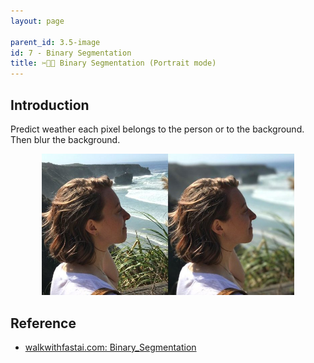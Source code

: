 ```yaml
---
layout: page

parent_id: 3.5-image
id: 7 - Binary Segmentation
title: ✂️👩‍💼 Binary Segmentation (Portrait mode)
---
```




## Introduction

Predict weather each pixel belongs to the person or to the background. Then blur the background.


<p align="center"><img width="80%" src="img/summary.jpeg" /></p>




## Reference

- [walkwithfastai.com: Binary_Segmentation](https://walkwithfastai.com/Binary_Segmentation)